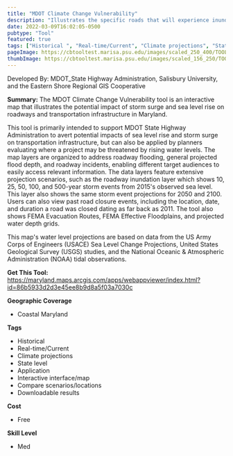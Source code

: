 ```yaml
---
title: "MDOT Climate Change Vulnerability"
description: "Illustrates the specific roads that will experience inundation due to predicted storm events. Displays projected water depth grids"
date: 2022-03-09T16:02:05-0500
pubtype: "Tool"
featured: true
tags: ["Historical ", "Real-time/Current", "Climate projections", "State level", "Application", "Interactive interface/map", "Compare scenarios/locations", "Downloadable results"]
pageImage: https://cbtooltest.marisa.psu.edu/images/scaled_250_400/TOOLID_49.0_ScreenCapture-1.png
thumbImage: https://cbtooltest.marisa.psu.edu/images/scaled_156_250/TOOLID_49.0_ScreenCapture-1.png
---
```

Developed By: MDOT_State Highway Administration, Salisbury University, and the Eastern Shore Regional GIS Cooperative

**Summary:** The MDOT Climate Change Vulnerability tool is an interactive map that illustrates the potential impact of storm surge and sea level rise on roadways and transportation infrastructure in Maryland.

This tool is primarily intended to support MDOT State Highway Administration to avert potential impacts of sea level rise and storm surge on transportation infrastructure, but can also be applied by planners evaluating where a project may be threatened by rising water levels. The map layers are organized to address roadway flooding, general projected flood depth, and roadway incidents, enabling different target audiences to easily access relevant information. The data layers feature extensive projection scenarios, such as the roadway inundation layer which shows 10, 25, 50, 100, and 500-year storm events from 2015's observed sea level. This layer also shows the same storm event projections for 2050 and 2100. Users can also view past road closure events, including the location, date, and duration a road was closed dating as far back as 2011. The tool also shows FEMA Evacuation Routes, FEMA Effective Floodplains, and projected water depth grids. 

This map's water level projections are based on data from the US Army Corps of Engineers (USACE) Sea Level Change Projections, United States Geological Survey (USGS) studies, and the National Oceanic & Atmospheric Administration (NOAA) tidal observations. 

__**Get This Tool:**__ https://maryland.maps.arcgis.com/apps/webappviewer/index.html?id=86b5933d2d3e45ee8b9d8a5f03a7030c


__**Geographic Coverage**__
- Coastal Maryland

__**Tags**__
-  Historical 
-  Real-time/Current
-  Climate projections
-  State level
-  Application
-  Interactive interface/map
-  Compare scenarios/locations
-  Downloadable results

__**Cost**__
- Free

__**Skill Level**__
- Med
